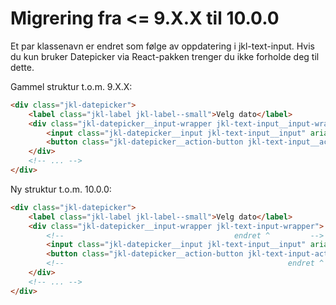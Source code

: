 # Migrering fra <= 9.X.X til 10.0.0

Et par klassenavn er endret som følge av oppdatering i jkl-text-input. Hvis du kun bruker Datepicker via React-pakken trenger du ikke forholde deg til dette.

Gammel struktur t.o.m. 9.X.X:

```html
<div class="jkl-datepicker">
    <label class="jkl-label jkl-label--small">Velg dato</label>
    <div class="jkl-datepicker__input-wrapper jkl-text-input__input-wrapper">
        <input class="jkl-datepicker__input jkl-text-input__input" aria-invalid="true" />
        <button class="jkl-datepicker__action-button jkl-text-input__action-button"><!-- endret --></button>
    </div>
    <!-- ... -->
</div>
```

Ny struktur t.o.m. 10.0.0:

```html
<div class="jkl-datepicker">
    <label class="jkl-label jkl-label--small">Velg dato</label>
    <div class="jkl-datepicker__input-wrapper jkl-text-input-wrapper">
        <!--                                      endret ^         -->
        <input class="jkl-datepicker__input jkl-text-input__input" aria-invalid="true" />
        <button class="jkl-datepicker__action-button jkl-text-input-action-button"><!-- ... --></button>
        <!--                                                  endret ^          -->
    </div>
    <!-- ... -->
</div>
```
